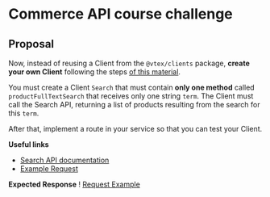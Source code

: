 # Commerce API course challenge

## Proposal

Now, instead of reusing a Client from the `@vtex/clients` package, **create your own Client** following the steps [of this material](https://www.notion.so/How-to-use-and-create-Clients-on-VTEX-IO-1dbd20c928c642d0ba059d5efbe7874b).

You must create a Client `Search` that must contain **only one method** called `productFullTextSearch` that receives only one string `term`. The Client must call the Search API, returning a list of products resulting from the search for this `term`.

After that, implement a route in your service so that you can test your Client.

**Useful links**

- [Search API documentation](https://developers.vtex.com/reference/search-3)
- [Example Request](https://portal.vtexcommercestable.com.br/api/catalog_system/pub/products/search/?&fq=blouse&an=storecomponents)

**Expected Response**
! [Request Example](https://user-images.githubusercontent.com/18706156/93603134-f4c3b300-f999-11ea-8c0d-626e01a24e14.png)
